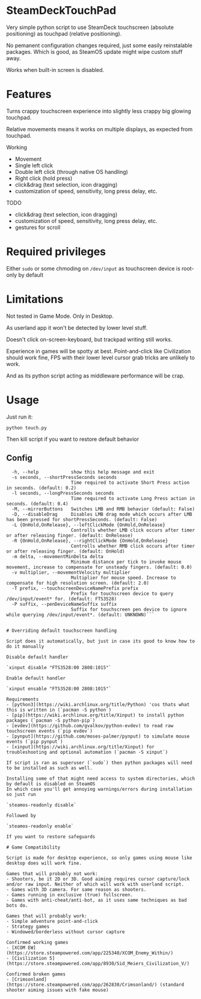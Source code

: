 # SteamDeckTouchPad

Very simple python script to use SteamDeck touchscreen (absolute positioning) as touchpad (relative positioning).

No pemanent configuration changes required, just some easily reinstalable packages. Which is good, as SteamOS update might wipe custom stuff away.

Works when built-in screen is disabled.

# Features

Turns crappy touchscreen experience into slightly less crappy big glowing touchpad.

Relative movements means it works on multiple displays, as expected from touchpad.

Working
- Movement
- Single left click
- Double left click (through native OS handling)
- Right click (hold press)
- click&drag (text selection, icon dragging)
- customization of speed, sensitivity, long press delay, etc.

TODO
- click&drag (text selection, icon dragging)
- customization of speed, sensitivity, long press delay, etc.
- gestures for scroll

# Required privileges

Either `sudo` or some chmoding on `/dev/input` as touchscreen device is root-only by default

# Limitations

Not tested in Game Mode. Only in Desktop.

As userland app it won't be detected by lower level stuff.

Doesn't click on-screen-keyboard, but trackpad writing still works.

Experience in games will be spotty at best. 
Point-and-click like Civilization should work fine, FPS with their lower level cursor grab tricks are unlikely to work.

And as its python script acting as middleware performance will be crap.

# Usage

Just run it:

`python touch.py`

Then kill script if you want to restore default behavior

## Config

```
  -h, --help            show this help message and exit
  -s seconds, --shortPressSeconds seconds
                        Time required to activate Short Press action in seconds. (default: 0.2)
  -l seconds, --longPressSeconds seconds
                        Time required to activate Long Press action in seconds. (default: 0.4)
  -M, --mirrorButtons   Switches LMB and RMB behavior (default: False)    
  -D, --disableDrag     Disables LMB drag mode which occurs after LMB has been pressed for shortPressSeconds. (default: False)
  -L {OnHold,OnRelease}, --leftClickMode {OnHold,OnRelease}
                        Controlls whether LMB click occurs after timer or after releasing finger. (default: OnRelease)
  -R {OnHold,OnRelease}, --rightClickMode {OnHold,OnRelease}
                        Controlls whether RMB click occurs after timer or after releasing finger. (default: OnHold)
  -m delta, --movementMinDelta delta
                        Minimum distance per tick to invoke mouse movement, increase to compensate for unsteady fingers. (default: 0.0)
  -v multiplier, --movementVelocity multiplier
                        Multiplier for mouse speed. Increase to compensate for high resolution screen. (default: 2.0)
  -T prefix, --touchscreenDeviceNamePrefix prefix
                        Prefix for touchscreen device to query /dev/input/event* for. (default: FTS3528)
  -P suffix, --penDeviceNameSuffix suffix
                        Suffix for touchscreen pen device to ignore while querying /dev/input/event*. (default: UNKNOWN)```


# Overriding default touchscreen handling

Script does it automatically, but just in case its good to know how to do it manually

Disable default handler

`xinput disable "FTS3528:00 2808:1015"`

Enable default handler

`xinput ensable "FTS3528:00 2808:1015"`

Requirements
- [python3](https://wiki.archlinux.org/title/Python) 'cos thats what this is written in (`pacman -S python`)
- [pip](https://wiki.archlinux.org/title/Xinput) to install python packages (`pacman -S python-pip`)
- [evdev](https://github.com/gvalkov/python-evdev) to read raw touchscreen events (`pip evdev`)
- [pynput](https://github.com/moses-palmer/pynput) to simulate mouse events (`pip pynput`)
- [xinput](https://wiki.archlinux.org/title/Xinput) for troubleshooting and optional automation (`pacman -S xinput`)

If script is ran as superuser (`sudo`) then python packages will need to be installed as such as well.

Installing some of that might need access to system directories, which by default is disabled on SteamOS
In which case you'll get annoying warnings/errors during installation so just run

`steamos-readonly disable`

Followed by 

`steamos-readonly enable`

If you want to restore safeguards

# Game Compatibility

Script is made for desktop experience, so only games using mouse like desktop does will work fine.

Games that will probably not work:
- Shooters, be it 2D or 3D. Good aiming requires cursor capture/lock and/or raw input. Neither of which will work with userland script.
- Games with 3D camera. For same reason as shooters.
- Games running in exclusive (true) fullscreen.
- Games with anti-cheat/anti-bot, as it uses same techniques as bad bots do.

Games that will probably work:
- Simple adventure point-and-click
- Strategy games
- Windowed/borderless without cursor capture

Confirmed working games
- [XCOM EW](https://store.steampowered.com/app/225340/XCOM_Enemy_Within/)
- [Civilization 5](https://store.steampowered.com/app/8930/Sid_Meiers_Civilization_V/)

Confirmed broken games
- [Crimsonland](https://store.steampowered.com/app/262830/Crimsonland/) (standard shooter aiming issues with fake mouse)
